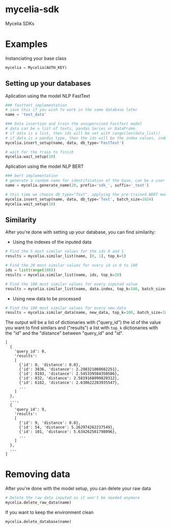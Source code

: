 # mycelia-sdk
Mycelia SDKs

# Examples
Instanciating your base class
```python
mycelia = Mycelia(AUTH_KEY)
```

## Setting up your databases

Aplication using the model NLP FastText
```python
### fasttext implementation
# save this if you wish to work in the same database later
name = 'text_data'

### Data insertion and train the unsupervised FastText model
# data can be a list of texts, pandas Series or DataFrame.
# if data is a list, then ids will be set with range(len(data_list))
# if data is a pandas type, then the ids will be the index values, index must not contain duplicated values
mycelia.insert_setup(name, data, db_type='FastText')

# wait for the train to finish
mycelia.wait_setup(10)
```

Aplication using the model NLP BERT
```python
### bert implementation
# generate a random name for identification of the base, can be a user input
name = mycelia.generate_name(20, prefix='sdk_', suffix='_text')

# this time we choose db_type="Text", applying the pre-trained BERT model
mycelia.insert_setup(name, data, db_type='Text', batch_size=1024)
mycelia.wait_setup(10)
```

## Similarity
After you're done with setting up your database, you can find similarity:

- Using the indexes of the inputed data
```python
# Find the 5 most similar values for the ids 0 and 1
results = mycelia.similar_list(name, [0, 1], top_k=5)

# Find the 20 most similar values for every id in 0 to 100
ids = list(range(100))
results = mycelia.similar_list(name, ids, top_k=20)

# Find the 100 most similar values for every inputed value
results = mycelia.similar_list(name, data.index, top_k=100, batch_size=1024)
```

- Using new data to be processed
```python
# Find the 100 most similar values for every new_data
results = mycelia.similar_data(name, new_data, top_k=100, batch_size=1024)
```

The output will be a list of dictionaries with ("query_id") the id of the value you want to find similars and ("results") a list with `top_k` dictionaries with the "id" and the "distance" between "query_id" and "id".
```
[
  {
    'query_id': 0,
    'results': 
    [
      {'id': 0, 'distance': 0.0},
      {'id': 3836, 'distance': 2.298321008682251},
      {'id': 9193, 'distance': 2.545339584350586},
      {'id': 832, 'distance': 2.5819168090820312},
      {'id': 6162, 'distance': 2.638622283935547},
      ...
    ]
  },
  ...,
  {
    'query_id': 9,
    'results': 
    [
      {'id': 9, 'distance': 0.0},
      {'id': 54, 'distance': 5.262974262237549},
      {'id': 101, 'distance': 5.634262561798096},
      ...
    ]
  },
  ...
]
```

# Removing data

After you're done with the model setup, you can delete your raw data
```python
# Delete the raw data inputed as it won't be needed anymore
mycelia.delete_raw_data(name)
```

If you want to keep the environment clean
``` python
mycelia.delete_database(name)
```
